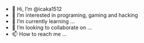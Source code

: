 - 👋 Hi, I’m @icaka1512
- 👀 I’m interested in programing, gaming and hacking 
- 🌱 I’m currently learning ...
- 💞️ I’m looking to collaborate on ...
- 📫 How to reach me ...

<!---
icaka1512/icaka1512 is a ✨ special ✨ repository because its `README.md` (this file) appears on your GitHub profile.
You can click the Preview link to take a look at your changes.
--->
